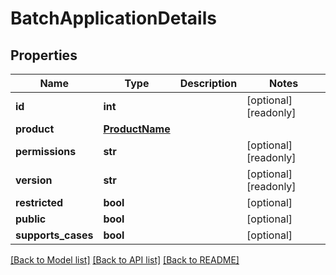 # BatchApplicationDetails

## Properties
Name | Type | Description | Notes
------------ | ------------- | ------------- | -------------
**id** | **int** |  | [optional] [readonly] 
**product** | [**ProductName**](ProductName.md) |  | 
**permissions** | **str** |  | [optional] [readonly] 
**version** | **str** |  | [optional] [readonly] 
**restricted** | **bool** |  | [optional] 
**public** | **bool** |  | [optional] 
**supports_cases** | **bool** |  | [optional] 

[[Back to Model list]](../README.md#documentation-for-models) [[Back to API list]](../README.md#documentation-for-api-endpoints) [[Back to README]](../README.md)



